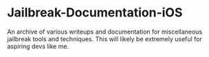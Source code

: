 # Jailbreak-Documentation-iOS
An archive of various writeups and documentation for miscellaneous jailbreak tools and techniques. This will likely be extremely useful for aspiring devs like me.
